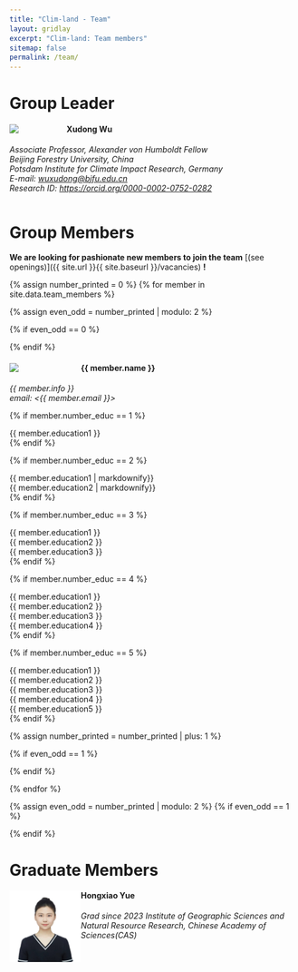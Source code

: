 ```yaml
---
title: "Clim-land - Team"
layout: gridlay
excerpt: "Clim-land: Team members"
sitemap: false
permalink: /team/
---
```

# Group Leader
<div class="col-sm-6 clearfix" style="width: 100%; max-width: 100%;">
  <img src="/images/teampic/xudong.png" class="img-responsive" width="20%" style="float: left" />
  <h4>Xudong Wu</h4>
  <i style="display: block; width: auto; white-space: nowrap;">Associate Professor, Alexander von Humboldt Fellow <br>
  Beijing Forestry University, China<br>
  Potsdam Institute for Climate Impact Research, Germany<br>
  E-mail: <a href="mailto:wuxudong@bjfu.edu.cn">wuxudong@bjfu.edu.cn</a><br>
  Research ID: <a href="https://orcid.org/0000-0002-0752-0282">https://orcid.org/0000-0002-0752-0282</a></i>
  <ul style="overflow: hidden">
    <!-- 这里可以放置更多的成员详细信息列表 -->
  </ul>
</div>


<!-- Clearfix to ensure that the following content starts on a new line -->
<div class="clearfix"></div> <!-- This div ends the floating effect -->

# Group Members

 **We are looking for pashionate new members to join the team** [(see openings)]({{ site.url }}{{ site.baseurl }}/vacancies) **!**

{% assign number_printed = 0 %}
{% for member in site.data.team_members %}

{% assign even_odd = number_printed | modulo: 2 %}

{% if even_odd == 0 %}
<div class="row">
{% endif %}

<head>
<style>
  .no-list-style {
    list-style-type: none; /* 去除列表项前的默认标记 */
    padding-left: 0; /* 去除默认的左填充，这通常用于对齐列表项 */
  }
</style>
</head>


<div class="col-sm-6 clearfix">
  <img src="{{ site.url }}{{ site.baseurl }}/images/teampic/{{ member.photo }}" class="img-responsive" width="25%" style="float: left" />
  <h4>{{ member.name }}</h4>
  <i>{{ member.info }} <br>email: <{{ member.email }}></i> 
  <ul class="no-list-style" style="overflow: hidden；">

  {% if member.number_educ == 1 %}
  <li> {{ member.education1 }} </li>
  {% endif %}

  {% if member.number_educ == 2 %}
  <li> {{ member.education1 | markdownify}} </li>
  <li> {{ member.education2 | markdownify}} </li>
  {% endif %}

  {% if member.number_educ == 3 %}
  <li> {{ member.education1 }} </li>
  <li> {{ member.education2 }} </li>
  <li> {{ member.education3 }} </li>
  {% endif %}

  {% if member.number_educ == 4 %}
  <li> {{ member.education1 }} </li>
  <li> {{ member.education2 }} </li>
  <li> {{ member.education3 }} </li>
  <li> {{ member.education4 }} </li>
  {% endif %}

  {% if member.number_educ == 5 %}
  <li> {{ member.education1 }} </li>
  <li> {{ member.education2 }} </li>
  <li> {{ member.education3 }} </li>
  <li> {{ member.education4 }} </li>
  <li> {{ member.education5 }} </li>
  {% endif %}

  </ul>
</div>

{% assign number_printed = number_printed | plus: 1 %}

{% if even_odd == 1 %}
</div>
{% endif %}

{% endfor %}

{% assign even_odd = number_printed | modulo: 2 %}
{% if even_odd == 1 %}
</div>
{% endif %}

# Graduate Members
<div class="col-sm-6 clearfix">
  <img src="/images/teampic/hongxiao.jpg" class="img-responsive" width="25%" style="float: left" />
  <h4>Hongxiao Yue</h4>
  <i>Grad since 2023</i>
  <i>Institute of Geographic Sciences and Natural Resource Research, Chinese Academy of Sciences(CAS)<!--<br>email: <email@example.com> --></i>
  <ul style="overflow: hidden">
    <!-- 这里可以放置更多的成员详细信息列表 -->
  </ul>
</div>

